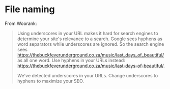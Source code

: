 # File naming

From Woorank:

> Using underscores in your URL makes it hard for search engines to determine your site's relevance to a search. Google sees hyphens as word separators while underscores are ignored. So the search engine sees https://thebuckfeverunderground.co.za/music/last_days_of_beautiful/ as all one word. Use hyphens in your URLs instead: https://thebuckfeverunderground.co.za/music/last-days-of-beautiful/.
> 
> We've detected underscores in your URLs. Change underscores to hyphens to maximize your SEO.

<!--stackedit_data:
eyJoaXN0b3J5IjpbLTM1MjM1NjFdfQ==
-->